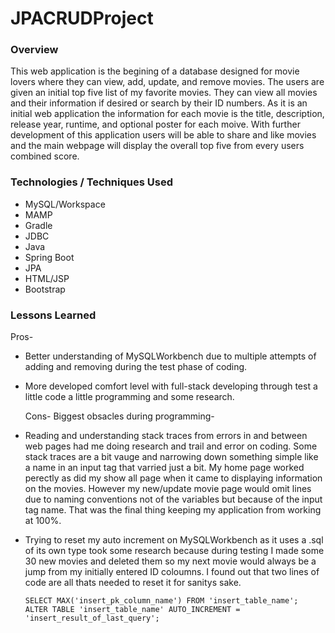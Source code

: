 # JPACRUDProject


### Overview

 This web application is the begining of a database designed for movie lovers where they can view, add, update, and remove movies.  The users are given an initial top five list of my favorite movies.  They can view all movies and their information if desired or search by their ID numbers.  As it is an initial web application the information for each movie is the title, description, release year, runtime, and optional poster for each moive.  With further development of this application users will be able to share and like movies and the main webpage will display the overall top five from every users combined score.  


### Technologies / Techniques Used

 - MySQL/Workspace
 - MAMP
 - Gradle
 - JDBC
 - Java
 - Spring Boot
 - JPA
 - HTML/JSP
 - Bootstrap


### Lessons Learned

   Pros- 

 - Better understanding of MySQLWorkbench due to multiple attempts of adding and removing during the test phase of coding.

 - More developed comfort level with full-stack developing through test a little code a little programming and some research.


   Cons- Biggest obsacles during programming-

 - Reading and understanding stack traces from errors in and between web pages had me doing research and trail and error on coding.  Some stack traces are a bit vauge and narrowing down something simple like a name in an input tag that varried just a bit.  My home page worked perectly as did my show all page when it came to displaying information on the movies.  However my new/update movie page would omit lines due to naming conventions not of the variables but because of the input tag name.  That was the final thing keeping my application from working at 100%.

 - Trying to reset my auto increment on MySQLWorkbench as it uses a .sql of its own type took some research because during testing I made some 30 new movies and deleted them so my next movie would always be a jump from my initially entered ID coloumns. I found out that two lines of code are all thats needed to reset it for sanitys sake.

	   SELECT MAX('insert_pk_column_name') FROM 'insert_table_name';
	   ALTER TABLE 'insert_table_name' AUTO_INCREMENT = 'insert_result_of_last_query';